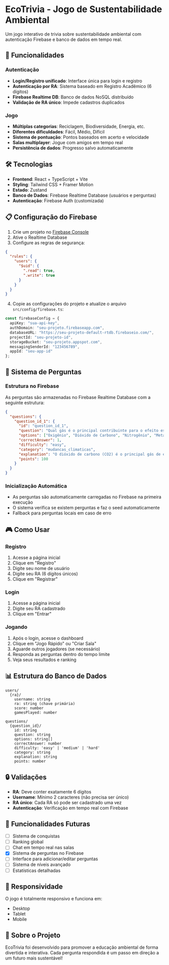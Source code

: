 # EcoTrivia - Jogo de Sustentabilidade Ambiental

Um jogo interativo de trivia sobre sustentabilidade ambiental com autenticação Firebase e banco de dados em tempo real.

## 🚀 Funcionalidades

### Autenticação
- **Login/Registro unificado**: Interface única para login e registro
- **Autenticação por RA**: Sistema baseado em Registro Acadêmico (6 dígitos)
- **Firebase Realtime DB**: Banco de dados NoSQL distribuído
- **Validação de RA único**: Impede cadastros duplicados

### Jogo
- **Múltiplas categorias**: Reciclagem, Biodiversidade, Energia, etc.
- **Diferentes dificuldades**: Fácil, Médio, Difícil
- **Sistema de pontuação**: Pontos baseados em acerto e velocidade
- **Salas multiplayer**: Jogue com amigos em tempo real
- **Persistência de dados**: Progresso salvo automaticamente

## 🛠️ Tecnologias

- **Frontend**: React + TypeScript + Vite
- **Styling**: Tailwind CSS + Framer Motion
- **Estado**: Zustand
- **Banco de Dados**: Firebase Realtime Database (usuários e perguntas)
- **Autenticação**: Firebase Auth (customizada)

## 📋 Configuração do Firebase

1. Crie um projeto no [Firebase Console](https://console.firebase.google.com/)
2. Ative o Realtime Database
3. Configure as regras de segurança:

```json
{
  "rules": {
    "users": {
      "$uid": {
        ".read": true,
        ".write": true
      }
    }
  }
}
```

4. Copie as configurações do projeto e atualize o arquivo `src/config/firebase.ts`:

```typescript
const firebaseConfig = {
  apiKey: "sua-api-key",
  authDomain: "seu-projeto.firebaseapp.com",
  databaseURL: "https://seu-projeto-default-rtdb.firebaseio.com/",
  projectId: "seu-projeto-id",
  storageBucket: "seu-projeto.appspot.com",
  messagingSenderId: "123456789",
  appId: "seu-app-id"
};
```

## 📝 Sistema de Perguntas

### Estrutura no Firebase
As perguntas são armazenadas no Firebase Realtime Database com a seguinte estrutura:

```json
{
  "questions": {
    "question_id_1": {
      "id": "question_id_1",
      "question": "Qual gás é o principal contribuinte para o efeito estufa?",
      "options": ["Oxigênio", "Dióxido de Carbono", "Nitrogênio", "Metano"],
      "correctAnswer": 1,
      "difficulty": "easy",
      "category": "mudancas_climaticas",
      "explanation": "O dióxido de carbono (CO2) é o principal gás de efeito estufa...",
      "points": 100
    }
  }
}
```

### Inicialização Automática
- As perguntas são automaticamente carregadas no Firebase na primeira execução
- O sistema verifica se existem perguntas e faz o seed automaticamente
- Fallback para perguntas locais em caso de erro

## 🎮 Como Usar

### Registro
1. Acesse a página inicial
2. Clique em "Registro"
3. Digite seu nome de usuário
4. Digite seu RA (6 dígitos únicos)
5. Clique em "Registrar"

### Login
1. Acesse a página inicial
2. Digite seu RA cadastrado
3. Clique em "Entrar"

### Jogando
1. Após o login, acesse o dashboard
2. Clique em "Jogo Rápido" ou "Criar Sala"
3. Aguarde outros jogadores (se necessário)
4. Responda as perguntas dentro do tempo limite
5. Veja seus resultados e ranking

## 📊 Estrutura do Banco de Dados

```
users/
  {ra}/
    username: string
    ra: string (chave primária)
    score: number
    gamesPlayed: number

questions/
  {question_id}/
    id: string
    question: string
    options: string[]
    correctAnswer: number
    difficulty: 'easy' | 'medium' | 'hard'
    category: string
    explanation: string
    points: number
```

## 🔒 Validações

- **RA**: Deve conter exatamente 6 dígitos
- **Username**: Mínimo 2 caracteres (não precisa ser único)
- **RA único**: Cada RA só pode ser cadastrado uma vez
- **Autenticação**: Verificação em tempo real com Firebase

## 🎯 Funcionalidades Futuras

- [ ] Sistema de conquistas
- [ ] Ranking global
- [ ] Chat em tempo real nas salas
- [x] Sistema de perguntas no Firebase
- [ ] Interface para adicionar/editar perguntas
- [ ] Sistema de níveis avançado
- [ ] Estatísticas detalhadas

## 📱 Responsividade

O jogo é totalmente responsivo e funciona em:
- Desktop
- Tablet
- Mobile

## 🌱 Sobre o Projeto

EcoTrivia foi desenvolvido para promover a educação ambiental de forma divertida e interativa. Cada pergunta respondida é um passo em direção a um futuro mais sustentável!
